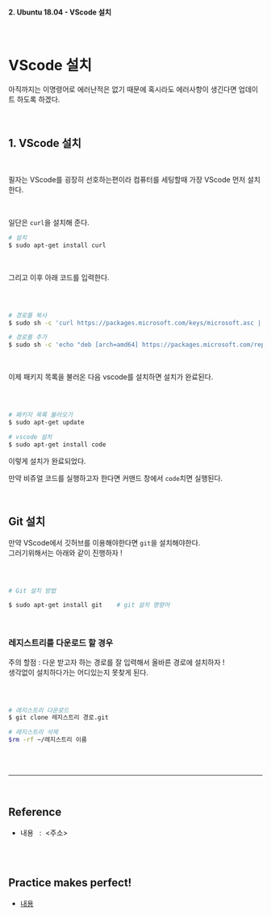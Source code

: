 <br>

#### 2. Ubuntu 18.04 - VScode 설치 

<br>

# VScode 설치 

아직까지는 이명령어로 에러난적은 없기 때문에 혹시라도 에러사항이 생긴다면 업데이트 하도록 하겠다.

<br>

## 1. VScode 설치 

<br>

필자는 VScode를 굉장히 선호하는편이라 컴퓨터를 세팅할때 가장 VScode 먼저 설치한다. 

<br>

일단은 `curl`을 설치해 준다. 

```bash
# 설치 
$ sudo apt-get install curl
```

<br>

그리고 이후 아래 코드를 입력한다.  

<br>

```bash

# 경로를 복사
$ sudo sh -c 'curl https://packages.microsoft.com/keys/microsoft.asc | gpg --dearmor > /etc/apt/trusted.gpg.d/microsoft.gpg'

# 경로를 추가 
$ sudo sh -c 'echo "deb [arch=amd64] https://packages.microsoft.com/repos/vscode stable main" > /etc/apt/sources.list.d/vscode.list'

```

<br>

이제 패키지 목록을 불러온 다음 vscode를 설치하면 설치가 완료된다. 

<br>

```bash

# 패키지 목록 불러오기 
$ sudo apt-get update

# vscode 설치
$ sudo apt-get install code

```

이렇게 설치가 완료되었다. 

만약 비쥬얼 코드를 실행하고자 한다면 
커맨드 창에서 `code`치면 실행된다.

<br>

## Git 설치 

만약 VScode에서 깃허브를 이용해야한다면 `git`을 설치해야한다.     
그러기위해서는 아래와 같이 진행하자 ! 

<br>

```bash

# Git 설치 방법

$ sudo apt-get install git    # git 설치 명령어

```

<br>

### 레지스트리를 다운로드 할 경우

주의 할점 : 다운 받고자 하는 경로를 잘 입력해서 올바른 경로에 설치하자 !     
생각없이 설치하다가는 어디있는지 못찾게 된다. 

<br>

```bash

# 레지스트리 다운로드 
$ git clone 레지스트리 경로.git

# 레지스트리 삭제 
$rm -rf ~/레지스트리 이름 

```

<br>
<br>


---

<br>

## Reference <br>

- 내용 &nbsp; : &nbsp;<주소> <br>

<br>
<br>

## Practice makes perfect! <br>

- [내용](주소)